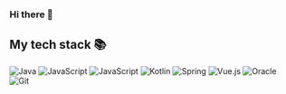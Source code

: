 ### Hi there 👋

<h2> My tech stack 📚 </h2>

![Java](https://img.shields.io/badge/-Java-F05032?style=for-the-badge&logo=java&logoColor=ffffff)
![JavaScript](https://img.shields.io/badge/-JavaScript-%23F7DF1C?style=for-the-badge&logo=Javascript&logoColor=ffffff)
![JavaScript](https://img.shields.io/badge/-JavaScript-yellow?style=for-the-badge&logo=Javascript&logoColor=ffffff)
![Kotlin](https://img.shields.io/badge/-Kotlin-blueviolet?style=for-the-badge&logo=Kotlin&logoColor=ffffff)
![Spring](https://img.shields.io/badge/-Spring-43853d?style=for-the-badge&logo=Spring&logoColor=white)
![Vue.js](https://img.shields.io/badge/-Vue.js-222222?style=for-the-badge&logo=Vue.js&logoColor=ffffff)
![Oracle](https://img.shields.io/badge/-Oracle-007ACC?style=for-the-badge&logo=Oracle)
![Git](https://img.shields.io/badge/-Git-F05032?style=for-the-badge&logo=git&logoColor=ffffff)


<!--
**sinsungs/sinsungs** is a ✨ _special_ ✨ repository because its `README.md` (this file) appears on your GitHub profile.

Here are some ideas to get you started:

- 🔭 I’m currently working on ...
- 🌱 I’m currently learning ...
- 👯 I’m looking to collaborate on ...
- 🤔 I’m looking for help with ...
- 💬 Ask me about ...
- 📫 How to reach me: ...
- 😄 Pronouns: ...
- ⚡ Fun fact: ...
-->
